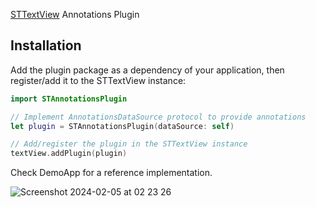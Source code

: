 [STTextView](https://github.com/krzyzanowskim/STTextView) Annotations Plugin

## Installation

Add the plugin package as a dependency of your application, then register/add it to the STTextView instance:

```swift
import STAnnotationsPlugin

// Implement AnnotationsDataSource protocol to provide annotations
let plugin = STAnnotationsPlugin(dataSource: self)

// Add/register the plugin in the STTextView instance
textView.addPlugin(plugin)
```

Check DemoApp for a reference implementation.

![Screenshot 2024-02-05 at 02 23 26](https://github.com/krzyzanowskim/STTextView-Plugin-Annotations/assets/758033/9f77d1ea-097d-4325-b8ab-dac1da9a8ad1)
